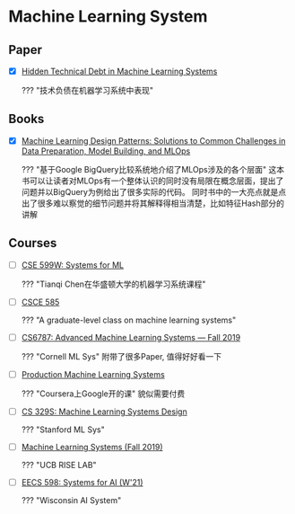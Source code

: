 # Machine Learning System

## Paper
- [x] [Hidden Technical Debt in Machine Learning Systems](https://proceedings.neurips.cc/paper/2015/hash/86df7dcfd896fcaf2674f757a2463eba-Abstract.html)

    ??? "技术负债在机器学习系统中表现"


## Books

- [x] [Machine Learning Design Patterns: Solutions to Common Challenges in Data Preparation, Model Building, and MLOps]()

    ??? "基于Google BigQuery比较系统地介绍了MLOps涉及的各个层面"
        这本书可以让读者对MLOps有一个整体认识的同时没有局限在概念层面，提出了问题并以BigQuery为例给出了很多实际的代码。
        同时书中的一大亮点就是点出了很多难以察觉的细节问题并将其解释得相当清楚，比如特征Hash部分的讲解

## Courses

- [ ] [CSE 599W: Systems for ML](http://dlsys.cs.washington.edu/)

    ??? "Tianqi Chen在华盛顿大学的机器学习系统课程"


- [ ] [CSCE 585](https://pooyanjamshidi.github.io/mls/lectures/)

    ??? "A graduate-level class on machine learning systems"


- [ ] [CS6787: Advanced Machine Learning Systems — Fall 2019](http://www.cs.cornell.edu/courses/cs6787/2019fa/)

    ??? "Cornell ML Sys"
        附带了很多Paper, 值得好好看一下


- [ ] [Production Machine Learning Systems](https://www.coursera.org/learn/gcp-production-ml-systems#about)

    ??? "Coursera上Google开的课"
        貌似需要付费

- [ ] [CS 329S: Machine Learning Systems Design](https://stanford-cs329s.github.io/2021/index.html#overview)

    ??? "Stanford ML Sys"


- [ ] [Machine Learning Systems (Fall 2019)](https://ucbrise.github.io/cs294-ai-sys-fa19/#)

    ??? "UCB RISE LAB"

- [ ] [EECS 598: Systems for AI (W'21)](https://github.com/mosharaf/eecs598/tree/w21-ai)

    ??? "Wisconsin AI System"
